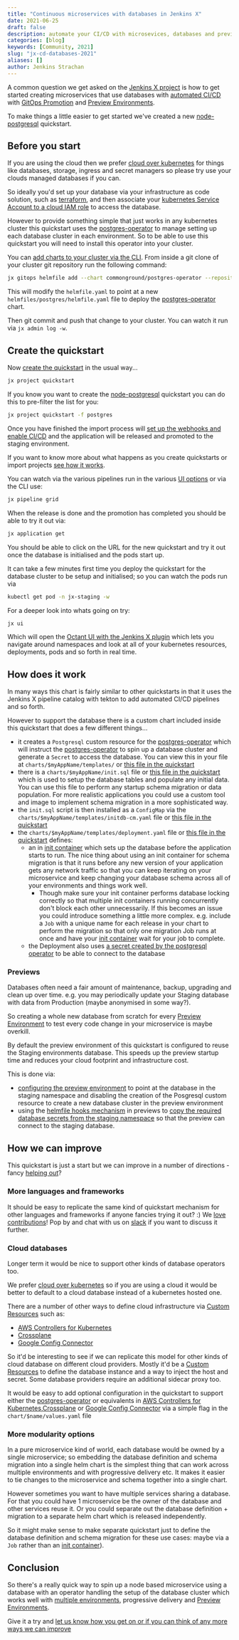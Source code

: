 ```yaml
---
title: "Continuous microservices with databases in Jenkins X"
date: 2021-06-25
draft: false
description: automate your CI/CD with microsevices, databases and preview environments
categories: [blog]
keywords: [Community, 2021]
slug: "jx-cd-databases-2021"
aliases: []
author: Jenkins Strachan
---
```


A common question we get asked on the [Jenkins X project](https://jenkins-x.io/) is how to get started creating microservices that use databases with [automated CI/CD](/v3/develop/create-project/) with [GitOps Promotion](/v3/develop/environments/promotion/) and [Preview Environments](/v3/develop/environments/preview/).

To make things a little easier to get started we've created a new [node-postgresql](https://github.com/jenkins-x-quickstarts/node-postgresql) quickstart.

## Before you start

If you are using the cloud then we prefer [cloud over kubernetes](/v3/devops/patterns/prefer_cloud_over_kube/) for things like databases, storage, ingress and secret managers so please try use your clouds managed databases if you can. 


So ideally you'd set up your database via your infrastructure as code solution, such as [terraform](https://www.terraform.io/), and then associate your [kubernetes Service Account to a cloud IAM role](/v3/devops/patterns/map-sa-to-cloud-iam/) to access the database.

However to provide something simple that just works in any kubernetes cluster this quickstart uses the [postgres-operator](https://github.com/zalando/postgres-operator) to manage setting up each database cluster in each environment. So to be able to use this quickstart you will need to install this operator into your cluster.

You can [add charts to your cluster via the CLI](/v3/develop/apps/#using-the-cli). From inside a git clone of your cluster git repository run the following command:

```bash 
jx gitops helmfile add --chart commonground/postgres-operator --repository https://charts.commonground.nl/ --namespace postgres --version 1.6.2
```

This will modify the `helmfile.yaml` to point at a new `helmfiles/postgres/helmfile.yaml` file to deploy the [postgres-operator](https://github.com/zalando/postgres-operator) chart.

Then git commit and push that change to your cluster. You can watch it run via `jx admin log -w`.


## Create the quickstart

Now [create the quickstart](/v3/develop/create-project/#create-a-new-project-from-a-quickstart) in the usual way...

```bash
jx project quickstart
```

If you know you want to create the [node-postgresql](https://github.com/jenkins-x-quickstarts/node-postgresql) quickstart you can do this to pre-filter the list for you:

```bash
jx project quickstart -f postgres
```

Once you have finished the import process will [set up the webhooks and enable CI/CD](/v3/about/how-it-works/#importing--creating-quickstarts) and the application will be released and promoted to the staging environment.

If you want to know more about what happens as you create quickstarts or import projects [see how it works](/v3/about/how-it-works/#importing--creating-quickstarts).

You can watch via the various pipelines run in the various [UI options](/v3/develop/ui/) or via the CLI use:

```bash 
jx pipeline grid 
```

When the release is done and the promotion has completed you should be able to try it out via:

```bash 
jx application get 
```
       
You should be able to click on the URL for the new quickstart and try it out once the database is initialised and the pods start up.

It can take a few minutes first time you deploy the quickstart for the database cluster to be setup and initialised; so you can watch the pods run via

```bash 
kubectl get pod -n jx-staging -w 
```

For a deeper look into whats going on try:

```bash 
jx ui
```

Which will open the [Octant UI with the Jenkins X plugin](/v3/develop/ui/octant/) which lets you navigate around namespaces and look at all of your kubernetes resources, deployments, pods and so forth in real time.


## How does it work

In many ways this chart is fairly similar to other quickstarts in that it uses the Jenkins X pipeline catalog with tekton to add automated CI/CD pipelines and so forth.

However to support the database there is a custom chart included inside this quickstart that does a few different things...

* it creates a `Postgresql` custom resource for the [postgres-operator](https://github.com/zalando/postgres-operator) which will instruct the [postgres-operator](https://github.com/zalando/postgres-operator) to spin up a database cluster and generate a `Secret` to access the database. You can view this in your file at `charts/$myAppName/templates/` or [this file in the quickstart](https://github.com/jenkins-x-quickstarts/node-postgresql/blob/master/charts/templates/db-postgresql.yaml)
* there is a `charts/$myAppName/init.sql` file or [this file in the quickstart](https://github.com/jenkins-x-quickstarts/node-postgresql/blob/master/charts/init.sql) which is used to setup the database tables and populate any initial data. You can use this file to perform any startup schema migration or data population. For more realistic applications you could use a custom tool and image to implement schema migration in a more sophisticated way.
* the `init.sql` script is then installed as a `ConfigMap` via the `charts/$myAppName/templates/initdb-cm.yaml` file or [this file in the quickstart](https://github.com/jenkins-x-quickstarts/node-postgresql/blob/master/charts/templates/initdb-cm.yaml)
* the `charts/$myAppName/templates/deployment.yaml` file or [this file in the quickstart](https://github.com/jenkins-x-quickstarts/node-postgresql/blob/master/charts/templates/deployment.yaml#L41-L57) defines:
  * an in [init container](https://kubernetes.io/docs/concepts/workloads/pods/init-containers/) which sets up the database before the application starts to run. The nice thing about using an init container for schema migration is that it runs before any new version of your application gets any network traffic so that you can keep iterating on your microservice and keep changing your database schema across all of your environments and things work well.
    * Though make sure your init container performs database locking correctly so that multiple init containers running concurrently don't block each other unnecessarily. If this becomes an issue you could introduce something a little more complex. e.g. include a `Job` with a unique name for each release in your chart to perform the migration so that only one migration Job runs at once and have your [init container](https://kubernetes.io/docs/concepts/workloads/pods/init-containers/) wait for your job to complete.
  * the Deployment also uses [a secret created by the postgresql operator](https://github.com/jenkins-x-quickstarts/node-postgresql/blob/master/charts/templates/deployment.yaml#L69-L73) to be able to connect to the database     

### Previews

Databases often need a fair amount of maintenance, backup, upgrading and clean up over time. e.g. you may periodically update your Staging database with data from Production (maybe anonymised in some way?).

So creating a whole new database from scratch for every [Preview Environment](/v3/develop/environments/preview/) to test every code change in your microservice is maybe overkill.

By default the preview environment of this quickstart is configured to reuse the Staging environments database. This speeds up the preview startup time and reduces your cloud footprint and infrastructure cost.


This is done via:

* [configuring the preview environment](https://github.com/jenkins-x-quickstarts/node-postgresql/blob/master/preview/values.yaml.gotmpl#L1-L7) to point at the database in the staging namespace and disabling the creation of the Posgresql custom resource to create a new database cluster in the preview environment
* using the [helmfile hooks mechanism](https://github.com/roboll/helmfile#hooks) in previews to [copy the required database secrets from the staging namespace](https://github.com/jenkins-x-quickstarts/node-postgresql/blob/master/preview/helmfile.yaml#L32-L44) so that the preview can connect to the staging database.

           
## How we can improve

This quickstart is just a start but we can improve in a number of directions - fancy [helping out](https://jenkins-x.io/community/)?

### More languages and frameworks

It should be easy to replicate the same kind of quickstart mechanism for other languages and frameworks if anyone fancies trying it out? :) We [love contributions](https://jenkins-x.io/community/)! Pop by and chat with us on [slack](https://jenkins-x.io/community/#slack) if you want to discuss it further.

### Cloud databases 

Longer term it would be nice to support other kinds of database operators too. 

We prefer [cloud over kubernetes](/v3/devops/patterns/prefer_cloud_over_kube/) so if you are using a cloud it would be better to default to a cloud database instead of a kubernetes hosted one.

There are a number of other ways to define cloud infrastructure via [Custom Resources](https://kubernetes.io/docs/concepts/extend-kubernetes/api-extension/custom-resources/) such as:
              
* [AWS Controllers for Kubernetes](https://aws-controllers-k8s.github.io/community/) 
* [Crossplane](https://crossplane.io/)
* [Google Config Connector](https://cloud.google.com/config-connector/docs/overview)

So it'd be interesting to see if we can replicate this model for other kinds of cloud database on different cloud providers. Mostly it'd be a [Custom Resources](https://kubernetes.io/docs/concepts/extend-kubernetes/api-extension/custom-resources/) to define the database instance and a way to inject the host and secret.  Some database providers require an additional sidecar proxy too.

It would be easy to add optional configuration in the quickstart to support either the [postgres-operator](https://github.com/zalando/postgres-operator) or equivalents in [AWS Controllers for Kubernetes](https://aws-controllers-k8s.github.io/community/),[Crossplane](https://crossplane.io/) or  [Google Config Connector](https://cloud.google.com/config-connector/docs/overview) via a simple flag in the `chart/$name/values.yaml` file

### More modularity options

In a pure microservice kind of world, each database would be owned by a single microservice; so embedding the database definition and schema migration into a single helm chart is the simplest thing that can work across multiple environments and with progressive delivery etc. It makes it easier to tie changes to the microservice and schema together into a single chart.

However sometimes you want to have multiple services sharing a database. For that you could have 1 microservice be the owner of the database and other services reuse it. Or you could separate out the database definition + migration to a separate helm chart which is released independently. 

So it might make sense to make separate quickstart just to define the database definition and schema migration for these use cases: maybe via a `Job` rather than an [init container](https://kubernetes.io/docs/concepts/workloads/pods/init-containers/)).


## Conclusion

So there's a really quick way to spin up a node based microservice using a database with an operator handling the setup of the database cluster which works well with [multiple environments](/v3/develop/environments/promotion/), progressive delivery and [Preview Environments](/v3/develop/environments/preview/).

Give it a try and [let us know how you get on or if you can think of any more ways we can improve](/community/)

